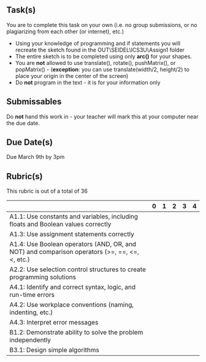 Task(s)
-------
You are to complete this task on your own (i.e. no group submissions, or no plagiarizing from each other (or internet), etc.)
* Using your knowledge of programming and if statements you will recreate the sketch found in the OUT\SEIDEL\ICS3U\Assign1 folder
* The entire sketch is to be completed using only **arc()** for your shapes.
* You are **not** allowed to use translate(), rotate(), pushMatrix(), or popMatrix() - (**exception**: you can use translate(width/2, height/2) to place your origin in the center of the screen)
* Do **not** program in the text - it is for your information only

Submissables
------------
Do **not** hand this work in - your teacher will mark this at your computer near the due date.

Due Date(s)
----------
Due March 9th by 3pm

Rubric(s)
---------
This rubric is out of a total of 36

| | 0 | 1 | 2 | 3 | 4 |
|---| --- | --- | --- | --- | --- |
|A1.1: Use constants and variables, including floats and Boolean values correctly | | | | | |
|A1.3: Use assignment statements correctly | | | | | |
|A1.4: Use Boolean operators (AND, OR, and NOT) and comparison operators (>=, ==, <=, <, etc.)  | | | | | |
|A2.2: Use selection control structures to create programming solutions  | | | | | |
|A4.1: Identify and correct syntax, logic, and run-time errors  | | | | | |
|A4.2: Use workplace conventions (naming, indenting, etc.)  | | | | | |
|A4.3: Interpret error messages  | | | | | |
|B1.2: Demonstrate ability to solve the problem independently | | | | | |
|B3.1: Design simple algorithms  | | | | | |
